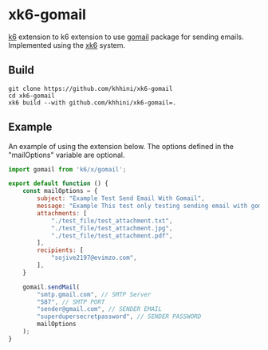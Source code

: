 # xk6-gomail
[k6](https://github.com/grafana/k6) extension to k6 extension to use [gomail](https://pkg.go.dev/gopkg.in/gomail.v2#section-readme) package for sending emails. Implemented using the [xk6](https://github.com/grafana/xk6) system.

## Build

```shell
git clone https://github.com/khhini/xk6-gomail
cd xk6-gomail
xk6 build --with github.com/khhini/xk6-gomail=.
```

## Example
An example of using the extension below. The options defined in the "mailOptions" variable are optional.

```javascript
import gomail from 'k6/x/gomail';

export default function () {
    const mailOptions = { 
        subject: "Example Test Send Email With Gomail",
        message: "Example This test only testing sending email with gomail",
        attachments: [
			"./test_file/test_attachment.txt",
			"./test_file/test_attachment.jpg",
			"./test_file/test_attachment.pdf",
        ],
		recipients: [
			"sojive2197@evimzo.com",
        ],
    }

    gomail.sendMail(
        "smtp.gmail.com", // SMTP Server
		"587", // SMTP PORT
        "sender@gmail.com", // SENDER EMAIL
        "superdupersecretpassword", // SENDER PASSWORD
        mailOptions
    );
}
```